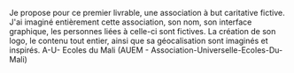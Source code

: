 Je propose pour ce premier livrable, une association à but caritative fictive.
J'ai imaginé entièrement cette association, son nom, son interface graphique, les personnes liées à celle-ci sont fictives.
La création de son logo, le contenu tout entier, ainsi que sa géocalisation sont imaginés et inspirés.
A-U- Ecoles du Mali (AUEM - Association-Universelle-Ecoles-Du-Mali)
